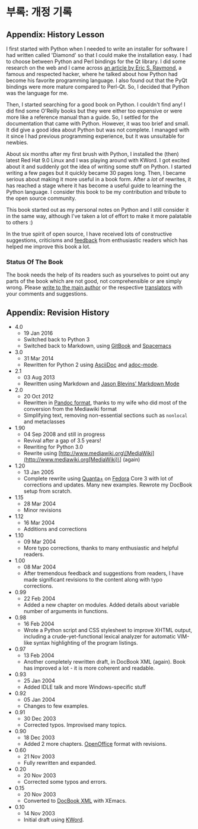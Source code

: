 # 부록: 개정 기록

## Appendix: History Lesson <a id="history-lesson"></a>

I first started with Python when I needed to write an installer for software I had written called 'Diamond' so that I could make the installation easy. I had to choose between Python and Perl bindings for the Qt library. I did some research on the web and I came across [an article by Eric S. Raymond](http://www.python.org/about/success/esr/), a famous and respected hacker, where he talked about how Python had become his favorite programming language. I also found out that the PyQt bindings were more mature compared to Perl-Qt. So, I decided that Python was the language for me.

Then, I started searching for a good book on Python. I couldn't find any! I did find some O'Reilly books but they were either too expensive or were more like a reference manual than a guide. So, I settled for the documentation that came with Python. However, it was too brief and small. It did give a good idea about Python but was not complete. I managed with it since I had previous programming experience, but it was unsuitable for newbies.

About six months after my first brush with Python, I installed the \(then\) latest Red Hat 9.0 Linux and I was playing around with KWord. I got excited about it and suddenly got the idea of writing some stuff on Python. I started writing a few pages but it quickly became 30 pages long. Then, I became serious about making it more useful in a book form. After a _lot_ of rewrites, it has reached a stage where it has become a useful guide to learning the Python language. I consider this book to be my contribution and tribute to the open source community.

This book started out as my personal notes on Python and I still consider it in the same way, although I've taken a lot of effort to make it more palatable to others :\)

In the true spirit of open source, I have received lots of constructive suggestions, criticisms and [feedback](../#who-reads-bop) from enthusiastic readers which has helped me improve this book a lot.

### Status Of The Book

The book needs the help of its readers such as yourselves to point out any parts of the book which are not good, not comprehensible or are simply wrong. Please [write to the main author](https://github.com/DokySp/byte-of-python/tree/9a5aebe8a26bd871152275450c8e9eeee7e1bcb5/%7B%7B%20book.contactUrl%20%7D%7D) or the respective [translators](translations.md#translations) with your comments and suggestions.

## Appendix: Revision History <a id="revision-history"></a>

* 4.0
  * 19 Jan 2016
  * Switched back to Python 3
  * Switched back to Markdown, using [GitBook](https://www.gitbook.com) and [Spacemacs](http://spacemacs.org)
* 3.0
  * 31 Mar 2014
  * Rewritten for Python 2 using [AsciiDoc](http://asciidoctor.org/docs/what-is-asciidoc/) and [adoc-mode](https://github.com/sensorflo/adoc-mode/wiki).
* 2.1
  * 03 Aug 2013
  * Rewritten using Markdown and [Jason Blevins' Markdown Mode](http://jblevins.org/projects/markdown-mode/)
* 2.0
  * 20 Oct 2012
  * Rewritten in [Pandoc format](http://johnmacfarlane.net/pandoc/README.html), thanks to my wife who did most of the conversion from the Mediawiki format
  * Simplifying text, removing non-essential sections such as `nonlocal` and metaclasses
* 1.90
  * 04 Sep 2008 and still in progress
  * Revival after a gap of 3.5 years!
  * Rewriting for Python 3.0
  * Rewrite using [http://www.mediawiki.org\[MediaWiki](http://www.mediawiki.org[MediaWiki)\] \(again\)
* 1.20
  * 13 Jan 2005
  * Complete rewrite using [Quanta+](https://en.wikipedia.org/wiki/Quanta_Plus) on [Fedora](http://fedoraproject.org/) Core 3 with lot of corrections and updates. Many new examples. Rewrote my DocBook setup from scratch.
* 1.15
  * 28 Mar 2004
  * Minor revisions
* 1.12
  * 16 Mar 2004
  * Additions and corrections
* 1.10
  * 09 Mar 2004
  * More typo corrections, thanks to many enthusiastic and helpful readers.
* 1.00
  * 08 Mar 2004
  * After tremendous feedback and suggestions from readers, I have made significant revisions to the content along with typo corrections.
* 0.99
  * 22 Feb 2004
  * Added a new chapter on modules. Added details about variable number of arguments in functions.
* 0.98
  * 16 Feb 2004
  * Wrote a Python script and CSS stylesheet to improve XHTML output, including a crude-yet-functional lexical analyzer for automatic VIM-like syntax highlighting of the program listings.
* 0.97
  * 13 Feb 2004
  * Another completely rewritten draft, in DocBook XML \(again\). Book has improved a lot - it is more coherent and readable.
* 0.93
  * 25 Jan 2004
  * Added IDLE talk and more Windows-specific stuff
* 0.92
  * 05 Jan 2004
  * Changes to few examples.
* 0.91
  * 30 Dec 2003
  * Corrected typos. Improvised many topics.
* 0.90
  * 18 Dec 2003
  * Added 2 more chapters. [OpenOffice](https://en.wikipedia.org/wiki/OpenOffice) format with revisions.
* 0.60
  * 21 Nov 2003
  * Fully rewritten and expanded.
* 0.20
  * 20 Nov 2003
  * Corrected some typos and errors.
* 0.15
  * 20 Nov 2003
  * Converted to [DocBook XML](https://en.wikipedia.org/wiki/DocBook) with XEmacs.
* 0.10
  * 14 Nov 2003
  * Initial draft using [KWord](https://en.wikipedia.org/wiki/Kword).

